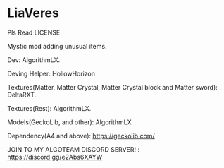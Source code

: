 # LiaVeres
Pls Read LICENSE

Mystic mod adding unusual items. 

Dev: AlgorithmLX. 

Deving Helper: HollowHorizon

Textures(Matter, Matter Crystal, Matter Crystal block and Matter sword): DeltaRXT.

Textures(Rest): AlgorithmLX.

Models(GeckoLib, and other): AlgorithmLX

Dependency(A4 and above): https://geckolib.com/





JOIN TO MY ALGOTEAM DISCORD SERVER! : https://discord.gg/e2Abs6XAYW
